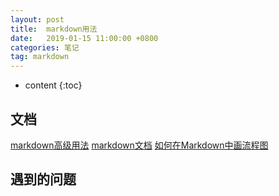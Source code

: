 ```yaml
---
layout: post
title:  markdown用法
date:   2019-01-15 11:00:00 +0800
categories: 笔记
tag: markdown
---
```

* content
{:toc}

## 文档

[markdown高级用法](https://www.runoob.com/markdown/md-advance.html)
[markdown文档](https://www.imooc.com/wiki/markdownlesson/markdownblockquotes.html)
[如何在Markdown中画流程图](https://www.jianshu.com/p/b421cc723da5)

## 遇到的问题
